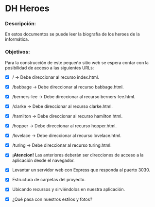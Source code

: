 # DH Heroes

### Descripción:

En estos documentos se puede leer la biografía de los heroes de la informática.

### Objetivos:
Para la construcción de este pequeño sitio web se espera contar con la posibilidad de
acceso a las siguientes URLs:
* [x] / -> Debe direccionar al recurso index.html. 
* [x] /babbage -> Debe direccionar al recurso babbage.html.
* [x] /berners-lee -> Debe direccionar al recurso berners-lee.html.
* [x] /clarke -> Debe direccionar al recurso clarke.html.
* [x] /hamilton -> Debe direccionar al recurso hamilton.html.
* [x] /hopper -> Debe direccionar al recurso hopper.html.
* [x] /lovelace -> Debe direccionar al recurso lovelace.html.
* [x] /turing -> Debe direccionar al recurso turing.html.

* [x] **¡Atencion!** Las anteriores deberán ser direcciones de acceso a la aplicación desde el
navegador.

* [x] Levantar un servidor web con Express que responda al puerto 3030.

* [x] Estructura de carpetas del proyecto.

* [x] Ubicando recursos y sirviéndolos en nuestra aplicación.

* [x] ¿Qué pasa con nuestros estilos y fotos?